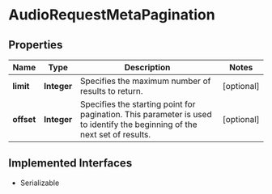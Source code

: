 

# AudioRequestMetaPagination


## Properties

Name | Type | Description | Notes
------------ | ------------- | ------------- | -------------
**limit** | **Integer** | Specifies the maximum number of results to return. |  [optional]
**offset** | **Integer** | Specifies the starting point for pagination. This parameter is used to identify the beginning of the next set of results. |  [optional]


## Implemented Interfaces

* Serializable


